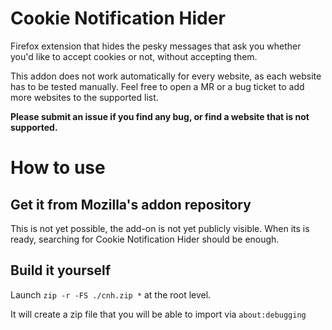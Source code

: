 # Cookie Notification Hider
Firefox extension that hides the pesky messages that ask you whether you'd like to accept cookies or not, without accepting them.

This addon does not work automatically for every website, as each website has to be tested manually. Feel free to open a MR or a bug ticket to add more websites to the supported list.

**Please submit an issue if you find any bug, or find a website that is not supported.** 

# How to use
## Get it from Mozilla's addon repository 

This is not yet possible, the add-on is not yet publicly visible.
When its is ready, searching for  Cookie Notification Hider should be enough.

## Build it yourself

Launch `zip -r -FS ./cnh.zip *` at the root level. 

It will create a zip file that you will be able to import via `about:debugging`
